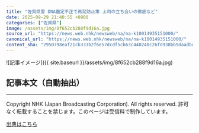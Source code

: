 ```yaml
---
title: "佐賀県警 DNA鑑定不正で再発防止策 上司の立ち会いの徹底など"
date: 2025-09-29 21:40:55 +0900
categories: ["佐賀県"]
image: /assets/img/8f652cb288f9d16a.jpg
source_url: "https://news.web.nhk/newsweb/na/na-k10014935151000/"
canonical_url: "https://news.web.nhk/newsweb/na/na-k10014935151000/"
content_sha: "2950798eaf21cb333b2f6e57dcdf5cb63c440240c26fd938bb9daadbdfb3659e"
---
```


![記事イメージ]({{ site.baseurl }}/assets/img/8f652cb288f9d16a.jpg)

## 記事本文（自動抽出）
<div><div class="_13tndsj2"><nav aria-label="フッターサイトナビゲーション" class="_13tndsj4"></nav><hr class="esl7kn2s esl7kn1l esl7kn1n _14xli2ae"><p class="esl7kn2s esl7kn1m esl7kn1o _1yvk0f68 _1lugom81">Copyright NHK (Japan Broadcasting Corporation). All rights reserved. 許可なく転載することを禁じます。このページは受信料で制作しています。</p></div></div>

[出典はこちら](https://news.web.nhk/newsweb/na/na-k10014935151000/)
